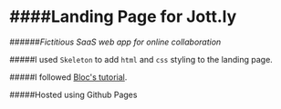 ####Landing Page for Jott.ly
=====
######*Fictitious SaaS web app for online collaboration*

#####I used `Skeleton` to add `html` and `css` styling to the landing page. 

#####I followed [Bloc's tutorial](https://www.bloc.io/tutorials/jottly-a-beginner-s-guide-to-html-css-skeleton-and-animate-css#!/chapters/647). 

#####Hosted using Github Pages